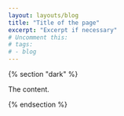 ```yaml
---
layout: layouts/blog
title: "Title of the page"
excerpt: "Excerpt if necessary"
# Uncomment this:
# tags:
# - blog
---
```


{% section "dark" %}

The content.

{% endsection %}
